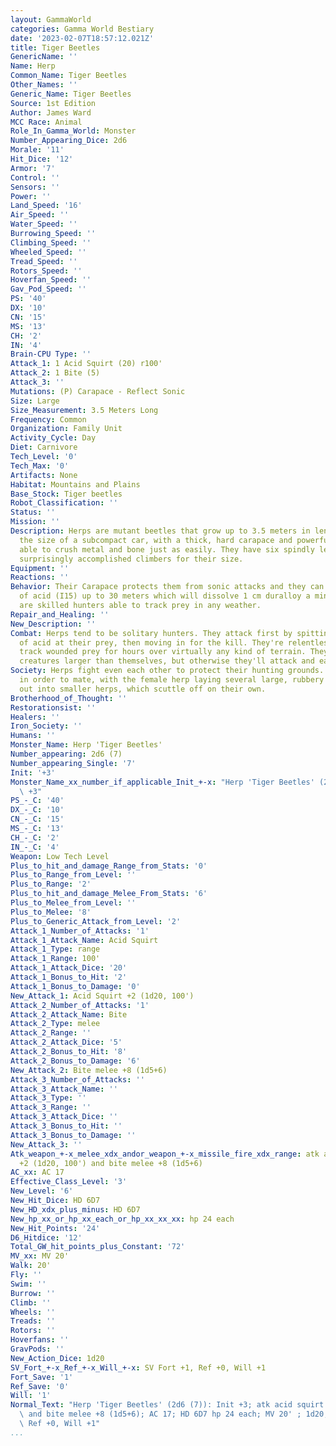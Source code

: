 ```yaml
---
layout: GammaWorld
categories: Gamma World Bestiary
date: '2023-02-07T18:57:12.021Z'
title: Tiger Beetles
GenericName: ''
Name: Herp
Common_Name: Tiger Beetles
Other_Names: ''
Generic_Name: Tiger Beetles
Source: 1st Edition
Author: James Ward
MCC Race: Animal
Role_In_Gamma_World: Monster
Number_Appearing_Dice: 2d6
Morale: '11'
Hit_Dice: '12'
Armor: '7'
Control: ''
Sensors: ''
Power: ''
Land_Speed: '16'
Air_Speed: ''
Water_Speed: ''
Burrowing_Speed: ''
Climbing_Speed: ''
Wheeled_Speed: ''
Tread_Speed: ''
Rotors_Speed: ''
Hoverfan_Speed: ''
Gav_Pod_Speed: ''
PS: '40'
DX: '10'
CN: '15'
MS: '13'
CH: '2'
IN: '4'
Brain-CPU Type: ''
Attack_1: 1 Acid Squirt (20) r100'
Attack_2: 1 Bite (5)
Attack_3: ''
Mutations: (P) Carapace - Reflect Sonic
Size: Large
Size_Measurement: 3.5 Meters Long
Frequency: Common
Organization: Family Unit
Activity_Cycle: Day
Diet: Carnivore
Tech_Level: '0'
Tech_Max: '0'
Artifacts: None
Habitat: Mountains and Plains
Base_Stock: Tiger beetles
Robot_Classification: ''
Status: ''
Mission: ''
Description: Herps are mutant beetles that grow up to 3.5 meters in length, about
  the size of a subcompact car, with a thick, hard carapace and powerful mandibles
  able to crush metal and bone just as easily. They have six spindly legs and they're
  surprisingly accomplished climbers for their size.
Equipment: ''
Reactions: ''
Behavior: Their Carapace protects them from sonic attacks and they can squirt a stream
  of acid (I15) up to 30 meters which will dissolve 1 cm duralloy a minute.  They
  are skilled hunters able to track prey in any weather.
Repair_and_Healing: ''
New_Description: ''
Combat: Herps tend to be solitary hunters. They attack first by spitting a stream
  of acid at their prey, then moving in for the kill. They're relentless, and can
  track wounded prey for hours over virtually any kind of terrain. They tend to avoid
  creatures larger than themselves, but otherwise they'll attack and eat almost anything.
Society: Herps fight even each other to protect their hunting grounds. They only cooperate
  in order to mate, with the female herp laying several large, rubbery eggs that hatch
  out into smaller herps, which scuttle off on their own.
Brotherhood_of_Thought: ''
Restorationsist: ''
Healers: ''
Iron_Society: ''
Humans: ''
Monster_Name: Herp 'Tiger Beetles'
Number_appearing: 2d6 (7)
Number_appearing_Single: '7'
Init: '+3'
Monster_Name_xx_number_if_applicable_Init_+-x: "Herp 'Tiger Beetles' (2d6 (7)): Init\
  \ +3"
PS_-_C: '40'
DX_-_C: '10'
CN_-_C: '15'
MS_-_C: '13'
CH_-_C: '2'
IN_-_C: '4'
Weapon: Low Tech Level
Plus_to_hit_and_damage_Range_from_Stats: '0'
Plus_to_Range_from_Level: ''
Plus_to_Range: '2'
Plus_to_hit_and_damage_Melee_From_Stats: '6'
Plus_to_Melee_from_Level: ''
Plus_to_Melee: '8'
Plus_to_Generic_Attack_from_Level: '2'
Attack_1_Number_of_Attacks: '1'
Attack_1_Attack_Name: Acid Squirt
Attack_1_Type: range
Attack_1_Range: 100'
Attack_1_Attack_Dice: '20'
Attack_1_Bonus_to_Hit: '2'
Attack_1_Bonus_to_Damage: '0'
New_Attack_1: Acid Squirt +2 (1d20, 100')
Attack_2_Number_of_Attacks: '1'
Attack_2_Attack_Name: Bite
Attack_2_Type: melee
Attack_2_Range: ''
Attack_2_Attack_Dice: '5'
Attack_2_Bonus_to_Hit: '8'
Attack_2_Bonus_to_Damage: '6'
New_Attack_2: Bite melee +8 (1d5+6)
Attack_3_Number_of_Attacks: ''
Attack_3_Attack_Name: ''
Attack_3_Type: ''
Attack_3_Range: ''
Attack_3_Attack_Dice: ''
Attack_3_Bonus_to_Hit: ''
Attack_3_Bonus_to_Damage: ''
New_Attack_3: ''
Atk_weapon_+-x_melee_xdx_andor_weapon_+-x_missile_fire_xdx_range: atk acid squirt
  +2 (1d20, 100') and bite melee +8 (1d5+6)
AC_xx: AC 17
Effective_Class_Level: '3'
New_Level: '6'
New_Hit_Dice: HD 6D7
New_HD_xdx_plus_minus: HD 6D7
New_hp_xx_or_hp_xx_each_or_hp_xx_xx_xx: hp 24 each
New_Hit_Points: '24'
D6_Hitdice: '12'
Total_GW_hit_points_plus_Constant: '72'
MV_xx: MV 20'
Walk: 20'
Fly: ''
Swim: ''
Burrow: ''
Climb: ''
Wheels: ''
Treads: ''
Rotors: ''
Hoverfans: ''
GravPods: ''
New_Action_Dice: 1d20
SV_Fort_+-x_Ref_+-x_Will_+-x: SV Fort +1, Ref +0, Will +1
Fort_Save: '1'
Ref_Save: '0'
Will: '1'
Normal_Text: "Herp 'Tiger Beetles' (2d6 (7)): Init +3; atk acid squirt +2 (1d20, 100')\
  \ and bite melee +8 (1d5+6); AC 17; HD 6D7 hp 24 each; MV 20' ; 1d20; SV Fort +1,\
  \ Ref +0, Will +1"
...
```

